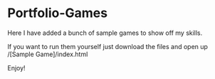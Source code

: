 # Portfolio-Games
Here I have added a bunch of sample games to show off my skills.

If you want to run them yourself just download the files and open up /[Sample Game]/index.html

Enjoy!
